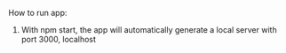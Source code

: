 How to run app:

1. With npm start, the app will automatically generate a local server with port 3000, localhost

